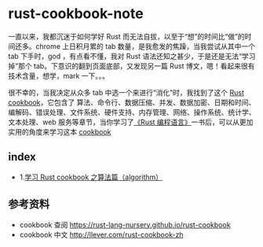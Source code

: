 # rust-cookbook-note
一直以来，我都沉迷于如何学好 Rust 而无法自拔，以至于“想”的时间比“做”的时间还多。chrome 上日积月累的 tab 数量，是我愈发的焦躁，当我尝试从其中一个 tab 下手时，god ，有点看不懂，我对 Rust 语法还知之甚少，于是还是无法“学习掉”那个 tab。下意识的翻到页面底部，又发现另一篇 Rust 博文，嗯！看起来很有技术含量，想学，mark 一下。。。

很不幸的，当我决定从众多 tab 中选一个来进行“消化”时，我找到了这个 [Rust cookbook](https://rust-lang-nursery.github.io/rust-cookbook)，它包含了 算法、命令行、数据压缩、并发、数据加密、日期和时间、编解码、错误处理、文件系统、硬件支持、内存管理、网络、操作系统、统计学、文本处理、web 服务等章节，当你学习了[《Rust 编程语言》](https://kaisery.github.io/trpl-zh-cn/)一书后，可以从更加实用的角度来学习这本 [cookbook](https://rust-lang-nursery.github.io/rust-cookbook)

## index
* 1.[学习 Rust cookbook 之算法篇（algorithm）](https://www.jianshu.com/p/03f1e66062dd)

## 参考资料
* cookbook 查阅 https://rust-lang-nursery.github.io/rust-cookbook
* cookbook 中文 http://llever.com/rust-cookbook-zh